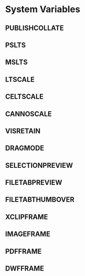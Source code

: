 # System Variables

## PUBLISHCOLLATE

## PSLTS

## MSLTS

## LTSCALE

## CELTSCALE

## CANNOSCALE

## VISRETAIN

## DRAGMODE

## SELECTIONPREVIEW

## FILETABPREVIEW

## FILETABTHUMBOVER

## XCLIPFRAME

## IMAGEFRAME

## PDFFRAME

## DWFFRAME